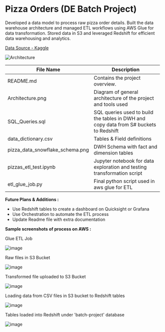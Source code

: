 # Pizza Orders (DE Batch Project) 
Developed a data model to process raw pizza order details. Built the data warehouse architecture and managed ETL workflows using AWS Glue for data transformation. Stored data in S3 and leveraged Redshift for efficient data warehousing and analytics.

[Data Source - Kaggle](https://www.kaggle.com/datasets/neethimohan/maven-pizza-challenge-dataset)

![Architecture](https://github.com/Yara484/Pizza-Orders-DE-Batch-Project/assets/51079151/aa43b3cd-56ae-4379-b268-63d963519f1e)


| File Name       | Description              |
|-----------------|--------------------------|
| README.md        | Contains the project overview. |
| Architecture.png | Diagram of general architecture of the project and tools used |
| SQL_Queries.sql  | SQL queries used to build the tables in DWH and copy data from S# buckets to Redshift|
| data_dictionary.csv | Tables & Field definitions |
| pizza_data_snowflake_schema.png | DWH Schema with fact and dimension tables |
| pizzas_etl_test.ipynb | Jupyter notebook for data exploration and testing transformation script |
| etl_glue_job.py | Final python script used in aws glue for ETL |

**Future Plans & Additions :**
* Use Redshift tables to create a dashboard on Quicksight or Grafana
* Use Orchestration to automate the ETL process
* Update Readme file with extra documentation

**Sample screenshots of process on AWS :**

Glue ETL Job

![image](https://github.com/Yara484/Pizza-Orders-DE-Batch-Project/assets/51079151/783b96b8-a145-44c7-8b43-cb2b6fbc77e0)

Raw files in S3 Bucket

![image](https://github.com/Yara484/Pizza-Orders-DE-Batch-Project/assets/51079151/4ffff86e-fd6d-4432-93ee-89135f2cf529)


Transformed file uploaded to S3 Bucket

![image](https://github.com/Yara484/Pizza-Orders-DE-Batch-Project/assets/51079151/f44c4170-6924-4194-974d-d226edcd8b79)

Loading data from CSV files in S3 bucket to Redshift tables

![image](https://github.com/Yara484/Pizza-Orders-DE-Batch-Project/assets/51079151/396a9c1a-401f-410f-a3b2-887347c6b4a3)


Tables loaded into Redshift under 'batch-project' database

![image](https://github.com/Yara484/Pizza-Orders-DE-Batch-Project/assets/51079151/318ede98-46d5-4b79-8c7b-525114246aba)



